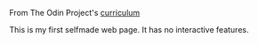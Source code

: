 From The Odin Project's [curriculum](http://www.theodinproject.com/courses/web-development-101/lessons/html-css)

This is my first selfmade web page.
It has no interactive features.